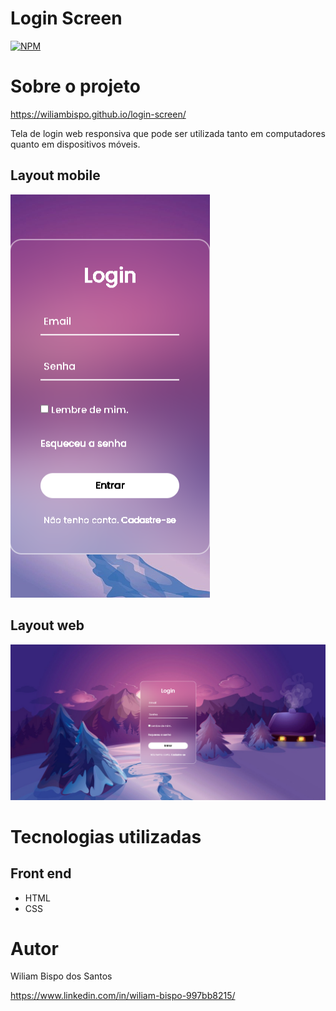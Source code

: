 # Login Screen
[![NPM](https://img.shields.io/npm/l/react)](https://github.com/WiliamBispo/login-screen/blob/main/LICENSE) 

# Sobre o projeto

https://wiliambispo.github.io/login-screen/

Tela de login web responsiva que pode ser utilizada tanto em computadores quanto em dispositivos móveis.

## Layout mobile
<img src="/assets/mobile.png" height="645px">

## Layout web
<img src="/assets/web.png">

# Tecnologias utilizadas
## Front end
- HTML
- CSS

# Autor

Wiliam Bispo dos Santos

https://www.linkedin.com/in/wiliam-bispo-997bb8215/

 
